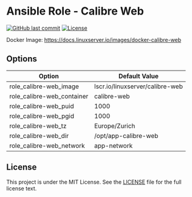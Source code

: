 # Ansible Role - Calibre Web

[![GitHub last commit](https://img.shields.io/github/last-commit/ursinn-ansible/role-calibre-web?logo=github&style=for-the-badge)](https://github.com/ursinn-ansible/role-calibre-web/commits)
[![License](https://img.shields.io/github/license/ursinn-ansible/role-calibre-web?style=for-the-badge)](https://github.com/ursinn-ansible/role-calibre-web/blob/main/LICENSE)

Docker Image: https://docs.linuxserver.io/images/docker-calibre-web

## Options

| Option | Default Value |
| ---- | ---- |
| role_calibre-web_image | lscr.io/linuxserver/calibre-web |
| role_calibre-web_container | calibre-web |
| role_calibre-web_puid | 1000 |
| role_calibre-web_pgid | 1000 |
| role_calibre-web_tz | Europe/Zurich |
| role_calibre-web_dir | /opt/app-calibre-web |
| role_calibre-web_network | app-network |

## License

This project is under the MIT License. See the [LICENSE](https://github.com/ursinn-ansible/role-calibre-web/blob/main/LICENSE) file for the full license text.
